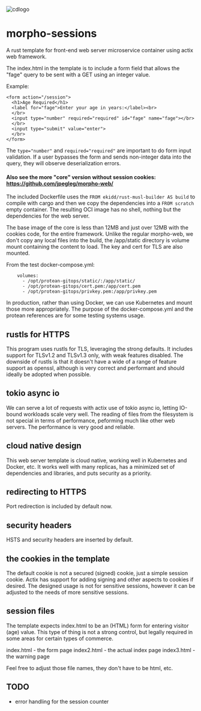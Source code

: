 ![cdlogo](https://carefuldata.com/images/cdlogo.png)

# morpho-sessions

A rust template for front-end web server microservice container using actix web framework.

The index.html in the template is to include a form field that allows the "fage" query to be sent with a GET using an integer value.

Example:

```
<form action="/session">
  <h1>Age Required</h1>
  <label for="fage">Enter your age in years:</label><br>
  </br>
  <input type="number" required="required" id="fage" name="fage"></br>
  </br>
  <input type="submit" value="enter">
  </br>
</form> 
```

The `type="number"` and `required="required"` are important to do form input validation. If a user bypasses the form and sends non-integer data into the query, they will observe deserialization errors.

#### Also see the more "core" version without session cookies: https://github.com/jpegleg/morpho-web/

The included Dockerfile uses the `FROM ekidd/rust-musl-builder AS build` to compile with cargo
and then we copy the dependencies into a `FROM scratch` empty container. The resulting OCI
image has no shell, nothing but the dependencies for the web server.

The base image of the core is less than 12MB and just over 12MB with the cookies code, for the entire framework.
Unlike the regular morpho-web, we don't copy any local files into the build, the /app/static directory is volume
mount containing the content to load. The key and cert for TLS are also mounted.

From the test docker-compose.yml:

```
    volumes:
      - /opt/protean-gitops/static/:/app/static/
      - /opt/protean-gitops/cert.pem:/app/cert.pem
      - /opt/protean-gitops/privkey.pem:/app/privkey.pem
```

In production, rather than using Docker, we can use Kubernetes and mount those more appropriately.
The purpose of the docker-compose.yml and the protean references are for some testing systems usage.

## rustls for HTTPS

This program uses rustls for TLS, leveraging the strong defaults. It includes support for TLSv1.2 and TLSv1.3 only,
with weak features disabled. The downside of rustls is that it doesn't have a wide of a range of feature support as openssl,
although is very correct and performant and should ideally be adopted when possible.

## tokio async io

We can serve a lot of requests with actix use of tokio async io, letting IO-bound workloads scale very well.
The reading of files from the filesystem is not special in terms of performance, peforming much like other
web servers. The performance is very good and reliable.

## cloud native design

This web server template is cloud native, working well in Kubernetes and Docker, etc.
It works well with many replicas, has a minimized set of dependencies and libraries,
and puts security as a priority.

## redirecting to HTTPS

Port redirection is included by default now.

## security headers

HSTS and security headers are inserted by default.

## the cookies in the template

The default cookie is not a secured (signed) cookie, just a simple session cookie. Actix has support for adding signing and other aspects to cookies if desired. The designed usage is not for sensitive sessions, however it can be adjusted to the needs of more sensitive sessions.

## session files

The template expects index.html to be an (HTML) form for entering visitor (age) value. This type of thing is not a strong control, but legally required in some areas for certain types of commerce.

index.html - the form page
index2.html - the actual index page
index3.html - the warning page

Feel free to adjust those file names, they don't have to be html, etc.

## TODO

- error handling for the session counter
